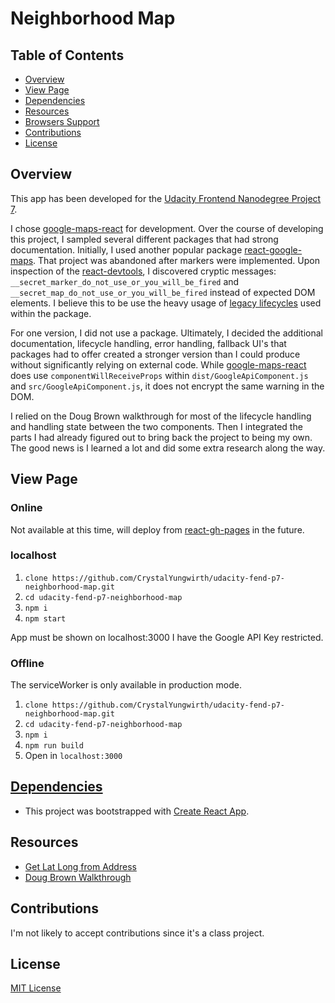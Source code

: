 # Neighborhood Map

## Table of Contents
* [Overview](#overview)
* [View Page](#view-page)
* [Dependencies](#dependencies)
* [Resources](#resources)
* [Browsers Support](#browsers-support)
* [Contributions](#contributions)
* [License](#license)

## Overview
This app has been developed for the [Udacity Frontend Nanodegree Project 7](rubric.pdf).

I chose [google-maps-react](npmjs.com/package/google-maps-react) for development. Over the course of developing this project, I sampled several different packages that had strong documentation. Initially, I used another popular package [react-google-maps](npmjs.com/package/react-google-maps). That project was abandoned after markers were implemented. Upon inspection of the [react-devtools](npmjs.com/packages/react-devtools), I discovered cryptic messages: `__secret_marker_do_not_use_or_you_will_be_fired` and `__secret_map_do_not_use_or_you_will_be_fired` instead of expected DOM elements. I believe this to be use the heavy usage of [legacy lifecycles](https://reactjs.org/blog/2018/03/29/react-v-16-3.html) used within the package.

For one version, I did not use a package. Ultimately, I decided the additional documentation, lifecycle handling, error handling, fallback UI's that packages had to offer created a stronger version than I could produce without significantly relying on external code. While [google-maps-react](npmjs.com/packages/google-maps-react) does use `componentWillReceiveProps` within `dist/GoogleApiComponent.js` and `src/GoogleApiComponent.js`, it does not encrypt the same warning in the DOM.

I relied on the Doug Brown walkthrough for most of the lifecycle handling and handling state between the two components. Then I integrated the parts I had already figured out to bring back the project to being my own. The good news is I learned a lot and did some extra research along the way. 

## View Page
### Online
Not available at this time, will deploy from [react-gh-pages](https://github.com/gitname/react-gh-pages) in the future.

### localhost
  1) ```clone https://github.com/CrystalYungwirth/udacity-fend-p7-neighborhood-map.git```
  2) ```cd udacity-fend-p7-neighborhood-map```
  3) ```npm i```
  4) ```npm start```

  App must be shown on localhost:3000 I have the Google API Key restricted.
  
### Offline
  The serviceWorker is only available in production mode.
  1) ```clone https://github.com/CrystalYungwirth/udacity-fend-p7-neighborhood-map.git```
  2) ```cd udacity-fend-p7-neighborhood-map```
  3) ```npm i```
  4) ```npm run build```
  5) Open in ```localhost:3000```


## [Dependencies](./package.json)
 * This project was bootstrapped with [Create React App](https://github.com/facebook/create-react-app).

## Resources
 * [Get Lat Long from Address](https://www.latlong.net/convert-address-to-lat-long.html)
 * [Doug Brown Walkthrough](https://youtu.be/NVAVLCJwAAo)

## Contributions
I'm not likely to accept contributions since it's a class project.

## License
[MIT License](LICENSE)

